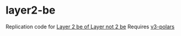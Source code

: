 # layer2-be
 
Replication code for [Layer 2 be of Layer not 2 be](https://arxiv.org/abs/2403.09494)
Requires [v3-polars](https://github.com/Uniswap/v3-polars)
